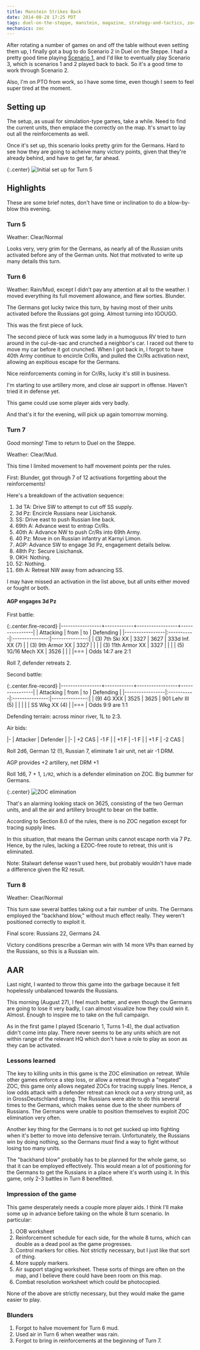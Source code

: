 ```yaml
---
title: Manstein Strikes Back
date: 2014-08-28 17:25 PDT
tags: duel-on-the-steppe, manstein, magazine, strategy-and-tactics, zoc, zoc-chess
mechanics: zoc
---
```


After rotating a number of games on and off the table without even
setting them up, I finally got a bug to do Scenario 2 in Duel on the
Steppe. I had a pretty good time playing [Scenario
1](/2014/06/07/duel-on-the-steppe.html), and I'd like to eventually play
Scenario 3, which is scenarios 1 and 2 played back to back. So it's a
good time to work through Scenario 2.

Also, I'm on PTO from work, so I have some time, even though I seem to
feel super tired at the moment.

## Setting up

The setup, as usual for simulation-type games, take a while. Need to
find the current units, then emplace the correctly on the map. It's
smart to lay out all the reinforcements as well.

Once it's set up, this scenario looks pretty grim for the Germans. Hard
to see how they are going to acheive many victory points, given that
they're already behind, and have to get far, far ahead.

{:.center}
![Initial set up for Turn 5](/images/dots_initial.jpg)

## Highlights

These are some brief notes, don't have time or inclination to do a
blow-by-blow this evening.

### Turn 5

Weather: Clear/Normal

Looks very, very grim for the Germans, as nearly all of the
Russian units activated before any of the German units. Not that
motivated to write up many details this turn.

### Turn 6

Weather: Rain/Mud, except I didn't pay any attention at all to the
weather. I moved everything its full movement allowance, and flew
sorties. Blunder.

The Germans got lucky twice this turn, by having most of their units
activated before the Russians got going. Almost turning into IGOUGO.

This was the first piece of luck.

The second piece of luck was some lady in a humoguous RV tried to turn
around in the cul-de-sac and crunched a neighbor's car. I raced out
there to move my car before it got crunched. When I got back in, I
forgot to have 40th Army continue to encircle Cr/Rs, and pulled the
Cr/Rs activation next, allowing an expitious escape for the Germans.

Nice reinforcements coming in for Cr/Rs, lucky it's still in business.

I'm starting to use artillery more, and close air support in offense.
Haven't tried it in defense yet.

This game could use some player aids very badly.

And that's it for the evening, will pick up again tomorrow morning.

### Turn 7

Good morning! Time to return to Duel on the Steppe.

Weather: Clear/Mud.

This time I limited movement to half movement points per the rules.

First: Blunder, got through 7 of 12 activations forgetting about the
reinforcements!

Here's a breakdown of the activation sequence:

1. 3d TA: Drive SW to attempt to cut off SS supply.
1. 3d Pz: Encircle Russians near Lisichansk.
1. SS: Drive east to push Russian line back.
1. 69th A: Advance west to entrap Cr/Rs.
1. 40th A: Advance NW to push Cr/Rs into 69th Army.
1. 40 Pz: Move in on Russian infantry at Karnyi Limon.
1. AGP: Advance SW to engage 3d Pz, engagement details below.
1. 48th Pz: Secure Lisichansk.
1. OKH: Nothing.
1. 52: Nothing.
1. 6th A: Retreat NW away from advancing SS.

I may have missed an activation in the list above, but all units either
moved or fought or both.

#### AGP engages 3d Pz


First battle:


{:.center.fire-record}
|-----------------+------------+-----------------+----------------|
| Attacking       | from       | to              | Defending      |
|-----------------|:-----------|:---------------:|---------------:|
| (3) 7th Ski  XX   | 3327     | 3627            | 333d Inf. XX (7) |
| (3) 9th Armor XX  | 3327     |                 |                |
| (3) 11th Armor XX | 3327     |                 |                |
| (5) 1G/16 Mech XX | 3526     |                 |                |
|===
| Odds 14:7 are 2:1

Roll 7, defender retreats 2.


Second battle:

{:.center.fire-record}
|-----------------+------------+-----------------+----------------|
| Attacking       | from       | to              | Defending      |
|-----------------|:-----------|:---------------:|---------------:|
| (9) 4G XXX      | 3525       | 3625            | 901 Lehr III (5) |
|                 |            |                 | SS Wkg XX (4)  |
|===
| Odds 9:9 are 1:1

Defending terrain: across minor river, 1L to 2:3.

Air bids:

|-
| Attacker | Defender |
|-
| +2 CAS   | -1 F     |
| +1 F     | -1 F     |
| +1 F     | -2 CAS   |

Roll 2d6, German 12 (!), Russian 7, eliminate 1 air unit, net air -1 DRM.

AGP provides +2 artillery, net DRM +1

Roll 1d6, 7 + 1, `1/R2`, which is a defender elimination on ZOC. Big
bummer for Germans.

{:.center}
![ZOC elimination](/images/zoc-elimination.jpg)

That's an alarming looking stack on 3625, consisting of the two German
units, and all the air and artillery brought to bear on the battle.

According to Section 8.0 of the rules, there is no ZOC negation except
for tracing supply lines.

In this situation, that means the German units cannot escape north via 7
Pz. Hence, by the rules, lacking a EZOC-free route to retreat, this unit
is eliminated.

Note: Stalwart defense wasn't used here, but probably wouldn't have made
a difference given the R2 result.

### Turn 8

Weather: Clear/Normal

This turn saw several battles taking out a fair number of units. The
Germans employed the "backhand blow," without much effect really. They
weren't positioned correctly to exploit it.

Final score: Russians 22, Germans 24.

Victory conditions prescribe a German win with 14 more VPs than
earned by the Russians, so this is a Russian win.

## AAR

Last night, I wanted to throw this game into the garbage because it felt
hopelessly unbalanced towards the Russians.

This morning (August 27), I feel much better, and even though the
Germans are going to lose it very badly, I can almost visualize how they
could win it. Almost. Enough to inspire me to take on the full campaign.

As in the first game I played (Scenario 1, Turns 1-4), the dual
activation didn't come into play. There never seems to be any units
which are not within range of the relevant HQ which don't have a role to
play as soon as they can be activated.

### Lessons learned

The key to killing units in this game is the ZOC elimination on retreat.
While other games enforce a step loss, or allow a retreat through a
"negated" ZOC, this game only allows negated ZOCs for tracing supply
lines. Hence, a low odds attack with a defender retreat can knock out a
*very* strong unit, as in GrossDeutschland strong. The Russians were
able to do this several times to the Germans, which makes sense due to
the sheer numbers of Russians. The Germans were unable to position
themselves to exploit ZOC elimination very often.

Another key thing for the Germans is to not get sucked up into fighting
when it's better to move into defensive terrain. Unfortunately, the
Russians win by doing nothing, so the Germans *must* find a way to fight
without losing too many units.

The "backhand blow" probably has to be planned for the whole game, so
that it can be employed effectively. This would mean a lot of
positioning for the Germans to get the Russians in a place where it's
worth using it. In this game, only 2-3 battles in Turn 8 benefitted.

### Impression of the game

This game desperately needs a couple more player aids. I think I'll make
some up in advance before taking on the whole 8 turn scenario. In
particular:

1. OOB worksheet
1. Reinforcement schedule for each side, for the whole 8 turns, which
   can double as a dead pool as the game progresses.
1. Control markers for cities. Not strictly necessary, but I just like
that sort of thing.
1. More supply markers.
1. Air support staging worksheet. These sorts of things are often on the
map, and I believe there could have been room on this map.
1. Combat resolution worksheet which could be photocopied.

None of the above are strictly necessary, but they would make the game
easier to play.


### Blunders

1. Forgot to halve movement for Turn 6 mud.
1. Used air in Turn 6 when weather was rain.
1. Forgot to bring in reinforcements at the beginning of Turn 7.
